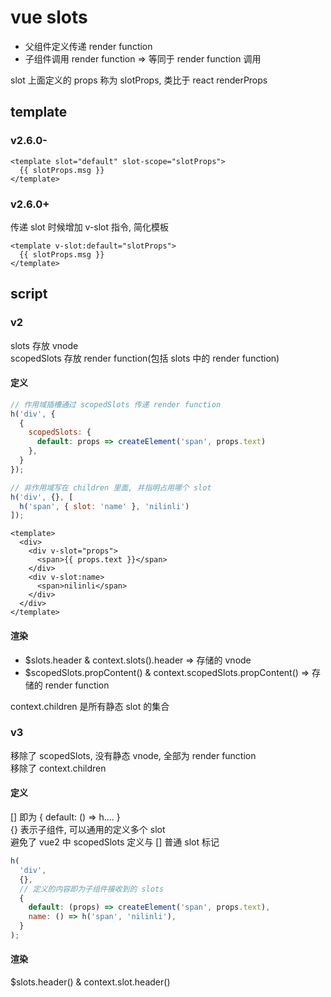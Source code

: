 # vue slots

- 父组件定义传递 render function
- 子组件调用 render function => <slot></slot> 等同于 render function 调用

slot 上面定义的 props 称为 slotProps, 类比于 react renderProps

## template

### v2.6.0-

```vue
<template slot="default" slot-scope="slotProps">
  {{ slotProps.msg }}
</template>
```

### v2.6.0+

传递 slot 时候增加 v-slot 指令, 简化模板

```vue
<template v-slot:default="slotProps">
  {{ slotProps.msg }}
</template>
```

## script

### v2

slots 存放 vnode  
scopedSlots 存放 render function(包括 slots 中的 render function) 

#### 定义

```js
// 作用域插槽通过 scopedSlots 传递 render function
h('div', {
  {
    scopedSlots: {
      default: props => createElement('span', props.text)
    },
  }
});

// 非作用域写在 children 里面, 并指明占用哪个 slot
h('div', {}, [
  h('span', { slot: 'name' }, 'nilinli')
]);
```

```vue
<template>
  <div>
    <div v-slot="props">
      <span>{{ props.text }}</span>
    </div>
    <div v-slot:name>
      <span>nilinli</span>
    </div>
  </div>
</template>
```

#### 渲染

- $slots.header & context.slots().header => 存储的 vnode
- $scopedSlots.propContent() & context.scopedSlots.propContent() => 存储的 render function

context.children 是所有静态 slot 的集合

### v3

移除了 scopedSlots, 没有静态 vnode, 全部为 render function  
移除了 context.children  

#### 定义

[] 即为 { default: () => h.... }  
{} 表示子组件, 可以通用的定义多个 slot  
避免了 vue2 中 scopedSlots 定义与 [] 普通 slot 标记

```js
h(
  'div',
  {},
  // 定义的内容即为子组件接收到的 slots
  {
    default: (props) => createElement('span', props.text),
    name: () => h('span', 'nilinli'),
  }
);
```

#### 渲染

$slots.header() & context.slot.header()
